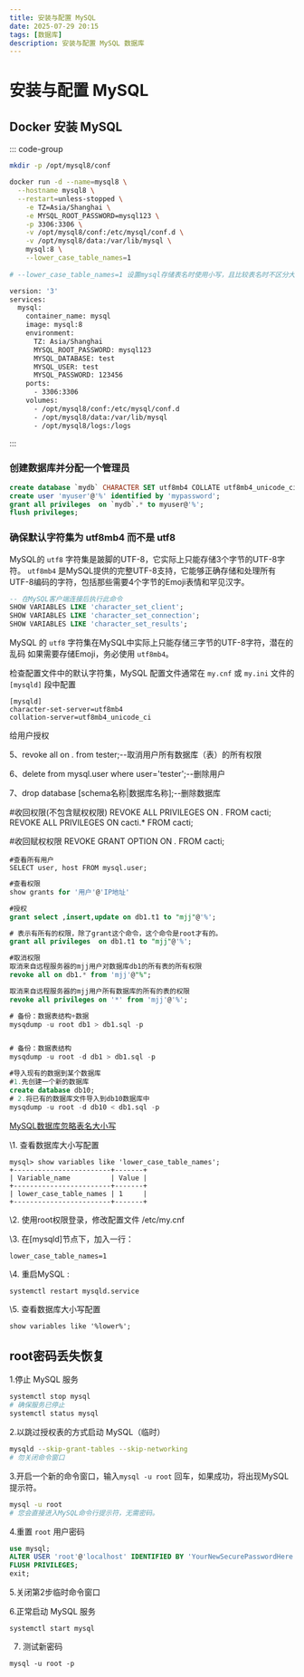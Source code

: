 ```yaml
---
title: 安装与配置 MySQL
date: 2025-07-29 20:15
tags: [数据库]
description: 安装与配置 MySQL 数据库
---
```

# 安装与配置 MySQL

## Docker 安装 MySQL

::: code-group
```bash [docker-run]
mkdir -p /opt/mysql8/conf

docker run -d --name=mysql8 \
  --hostname mysql8 \
  --restart=unless-stopped \
	-e TZ=Asia/Shanghai \
	-e MYSQL_ROOT_PASSWORD=mysql123 \
	-p 3306:3306 \
	-v /opt/mysql8/conf:/etc/mysql/conf.d \
	-v /opt/mysql8/data:/var/lib/mysql \
	mysql:8 \
	--lower_case_table_names=1
	
# --lower_case_table_names=1 设置mysql存储表名时使用小写，且比较表名时不区分大小写
```

```bash [docker-compose.yml]
version: '3'
services:
  mysql:
    container_name: mysql
    image: mysql:8
    environment:
      TZ: Asia/Shanghai
      MYSQL_ROOT_PASSWORD: mysql123
      MYSQL_DATABASE: test
      MYSQL_USER: test
      MYSQL_PASSWORD: 123456
    ports:
      - 3306:3306
    volumes:
      - /opt/mysql8/conf:/etc/mysql/conf.d
      - /opt/mysql8/data:/var/lib/mysql
      - /opt/mysql8/logs:/logs
```

:::


### 创建数据库并分配一个管理员

```sql
create database `mydb` CHARACTER SET utf8mb4 COLLATE utf8mb4_unicode_ci;
create user 'myuser'@'%' identified by 'mypassword';
grant all privileges  on `mydb`.* to myuser@'%';
flush privileges;
````

### 确保默认字符集为 utf8mb4 而不是 utf8

MySQL的 `utf8` 字符集是跛脚的UTF-8，它实际上只能存储3个字节的UTF-8字符。 `utf8mb4` 是MySQL提供的完整UTF-8支持，它能够正确存储和处理所有UTF-8编码的字符，包括那些需要4个字节的Emoji表情和罕见汉字。

```sql
-- 在MySQL客户端连接后执行此命令
SHOW VARIABLES LIKE 'character_set_client';
SHOW VARIABLES LIKE 'character_set_connection';
SHOW VARIABLES LIKE 'character_set_results';
```

MySQL 的 `utf8`  字符集在MySQL中实际上只能存储三字节的UTF-8字符，潜在的乱码 如果需要存储Emoji，务必使用 `utf8mb4`。

检查配置文件中的默认字符集，MySQL 配置文件通常在 `my.cnf` 或 `my.ini` 文件的 `[mysqld]` 段中配置

```
[mysqld]
character-set-server=utf8mb4
collation-server=utf8mb4_unicode_ci
```

给用户授权



5、revoke all on *.* from tester;--取消用户所有数据库（表）的所有权限

6、delete from mysql.user where user='tester';--删除用户

7、drop database [schema名称|数据库名称];--删除数据库

#收回权限(不包含赋权权限)
REVOKE ALL PRIVILEGES ON *.* FROM cacti;
REVOKE ALL PRIVILEGES ON cacti.* FROM cacti;

#收回赋权权限
REVOKE GRANT OPTION ON *.* FROM cacti;

```
#查看所有用户
SELECT user, host FROM mysql.user;
```

```sql
#查看权限
show grants for '用户'@'IP地址'

#授权
grant select ,insert,update on db1.t1 to "mjj"@'%';

# 表示有所有的权限，除了grant这个命令，这个命令是root才有的。
grant all privileges  on db1.t1 to "mjj"@'%';

#取消权限
取消来自远程服务器的mjj用户对数据库db1的所有表的所有权限
revoke all on db1.* from 'mjj'@"%";  

取消来自远程服务器的mjj用户所有数据库的所有的表的权限
revoke all privileges on '*' from 'mjj'@'%';
```





```sql
# 备份：数据表结构+数据
mysqdump -u root db1 > db1.sql -p


# 备份：数据表结构
mysqdump -u root -d db1 > db1.sql -p

#导入现有的数据到某个数据库
#1.先创建一个新的数据库
create database db10;
# 2.将已有的数据库文件导入到db10数据库中
mysqdump -u root -d db10 < db1.sql -p
```





[MySQL数据库忽略表名大小写](https://www.cnblogs.com/juihai/p/12160201.html)

\1. 查看数据库大小写配置

```
mysql> show variables like 'lower_case_table_names';
+------------------------+-------+
| Variable_name          | Value |
+------------------------+-------+
| lower_case_table_names | 1     |
+------------------------+-------+
```





 \2. 使用root权限登录，修改配置文件 /etc/my.cnf

\3. 在[mysqld]节点下，加入一行： 

```
lower_case_table_names=1
```

\4. 重启MySQL : 

```
systemctl restart mysqld.service
```

\5. 查看数据库大小写配置

```
show variables like '%lower%';
```



## root密码丢失恢复

1.停止 MySQL 服务 

```bash
systemctl stop mysql
# 确保服务已停止
systemctl status mysql
```

2.以跳过授权表的方式启动 MySQL（临时）

```bash
mysqld --skip-grant-tables --skip-networking
# 勿关闭命令窗口
```

3.开启一个新的命令窗口，输入`mysql -u root` 回车，如果成功，将出现MySQL提示符。

```bash
mysql -u root
# 您会直接进入MySQL命令行提示符，无需密码。
```

4.重置 `root` 用户密码

```sql
use mysql;
ALTER USER 'root'@'localhost' IDENTIFIED BY 'YourNewSecurePasswordHere!';
FLUSH PRIVILEGES;
exit;
```

5.关闭第2步临时命令窗口

6.正常启动 MySQL 服务

``` 
systemctl start mysql
```

7. 测试新密码

```
mysql -u root -p
```

